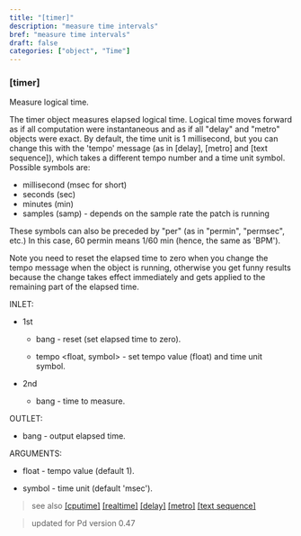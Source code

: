 ```yaml
---
title: "[timer]"
description: "measure time intervals"
bref: "measure time intervals"
draft: false
categories: ["object", "Time"]
---
```


### [timer]

Measure logical time.

The timer object measures elapsed logical time. Logical time moves forward as if all computation were instantaneous and as if all "delay" and "metro" objects were exact. By default,  the time unit is 1 millisecond,  but you can change this with the 'tempo' message (as in [delay],  [metro] and [text sequence]),  which takes a different tempo number and a time unit symbol. Possible symbols are:

- millisecond (msec for short) 
- seconds (sec) 
- minutes (min) 
- samples (samp) - depends on the sample rate the patch is running

These symbols can also be preceded by "per" (as in "permin",  "permsec",  etc.) In this case,  60 permin means 1/60 min (hence,  the same as 'BPM').

Note you need to reset the elapsed time to zero when you change the tempo message when the object is running,  otherwise you get funny results because the change takes effect immediately and gets applied to the remaining part of the elapsed time.

INLET:

- 1st

  - bang - reset (set elapsed time to zero).

  - tempo &lt;float,  symbol&gt; - set tempo value (float) and time unit symbol.

- 2nd

  - bang - time to measure.
  
OUTLET:

- bang - output elapsed time.

ARGUMENTS:

- float - tempo value (default 1).

- symbol - time unit (default 'msec').
 
> see also [[cputime]](../cputime) [[realtime]](../realtime) [[delay]](../delay) [[metro]](../metro) [[text sequence]](../text-sequence)
 
> updated for Pd version 0.47
